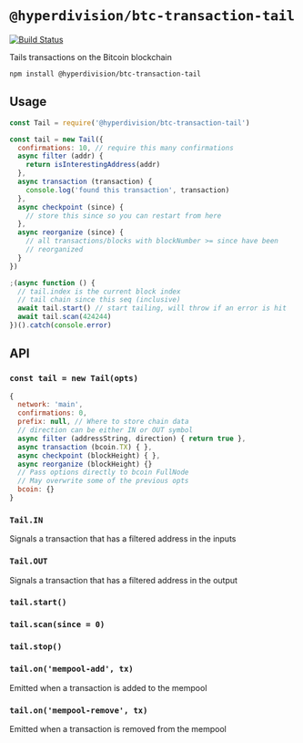 # `@hyperdivision/btc-transaction-tail`

[![Build Status](https://travis-ci.com/hyperdivision/btc-transaction-tail.svg?token=KyDcSdVQn6Rwq16oPikX&branch=master)](https://travis-ci.com/hyperdivision/btc-transaction-tail)

Tails transactions on the Bitcoin blockchain

```
npm install @hyperdivision/btc-transaction-tail
```

## Usage

``` js
const Tail = require('@hyperdivision/btc-transaction-tail')

const tail = new Tail({
  confirmations: 10, // require this many confirmations
  async filter (addr) {
    return isInterestingAddress(addr)
  },
  async transaction (transaction) {
    console.log('found this transaction', transaction)
  },
  async checkpoint (since) {
    // store this since so you can restart from here
  },
  async reorganize (since) {
    // all transactions/blocks with blockNumber >= since have been
    // reorganized
  }
})

;(async function () {
  // tail.index is the current block index
  // tail chain since this seq (inclusive)
  await tail.start() // start tailing, will throw if an error is hit
  await tail.scan(424244)
})().catch(console.error)
```

## API

### `const tail = new Tail(opts)`

```js
{
  network: 'main',
  confirmations: 0,
  prefix: null, // Where to store chain data
  // direction can be either IN or OUT symbol
  async filter (addressString, direction) { return true },
  async transaction (bcoin.TX) { },
  async checkpoint (blockHeight) { },
  async reorganize (blockHeight) {}
  // Pass options directly to bcoin FullNode
  // May overwrite some of the previous opts
  bcoin: {}
}
```

### `Tail.IN`

Signals a transaction that has a filtered address in the inputs

### `Tail.OUT`

Signals a transaction that has a filtered address in the output

### `tail.start()`

### `tail.scan(since = 0)`

### `tail.stop()`

### `tail.on('mempool-add', tx)`

Emitted when a transaction is added to the mempool

### `tail.on('mempool-remove', tx)`

Emitted when a transaction is removed from the mempool
